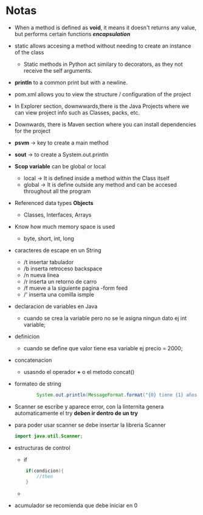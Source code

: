 # Notas

+ When a method is defined as **void**, it means it doesn't returns any value, but performs certain functions ***encapsulation***

+ static allows accesing a method without needing to create an instance of the class
    + Static methods in Python act similary to decorators, as they not receive the self arguments.
+ **println** to a common print but with a newline.
+ pom.xml allows you to view the structure / configuration of the project

+ In Explorer section, downwwards,there is the Java Projects where we can view project info such as Classes, packs, etc. 

+ Downwards, there is Maven section where you can install dependencies for the project 

+ **psvm** -> key to create a main method 
+ **sout** -> to create a System.out.println
+ **Scop variable** can be global or local
    + local -> It is defined inside a method within the Class itself
    + global -> It is define outside any method and can be accesed throughout all the program
+ Referenced data types **Objects**
    + Classes, Interfaces, Arrays
+ Know how much memory space is used
    + byte, short, int, long

+ caracteres de escape en un String
    + /t insertar tabulador
    + /b inserta retroceso backspace
    + /n nueva linea
    + /r inserta un retorno de carro
    + /f mueve a la siguiente pagina -form feed
    + /' inserta una comilla ismple

+ declaracion de variables en Java
    + cuando se crea la variable pero no se le asigna ningun dato ej int variable;
+ definicion
    + cuando se define que valor tiene esa variable ej precio = 2000;
+ concatenacion
    + usasndo el operador **+** o el metodo concat()
+ formateo de string
    ```JAVA
            System.out.println(MessageFormat.format("{0} tiene {1} años", nombre,edad));
    ```
+ Scanner se escribe y aparece error, con la linternita genera automaticamente el try **deben ir dentro de un try**
+ para poder usar scanner se debe insertar la libreria Scanner
    ```JAVA
    import java.util.Scanner;
    ```

+ estructuras de control
    + if
    ```JAVA
        if(condicion){
            //then
        }
    ```
    + 
+ acumulador se recomienda que debe iniciar en 0 